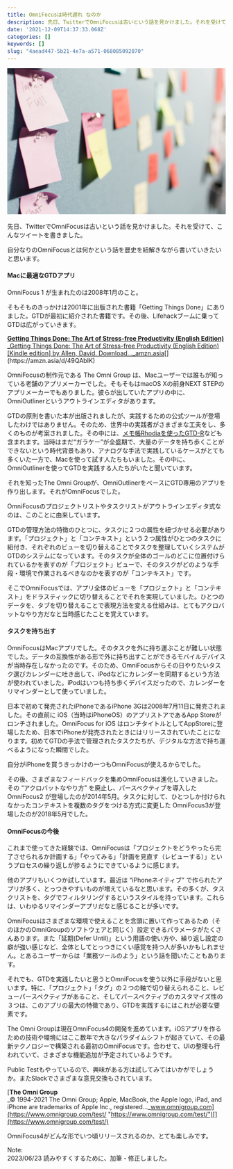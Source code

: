 ```yaml
---
title: OmniFocusは時代遅れ なのか
description: 先日、TwitterでOmniFocusは古いという話を見かけました。それを受けて、こんなツイートを書きました。
date: '2021-12-09T14:37:33.068Z'
categories: []
keywords: []
slug: "4aead447-5b21-4e7a-a571-068085092070"
---
```

![](0__ZX0ivPZ0lkWPqqwQ.jpg)

先日、TwitterでOmniFocusは古いという話を見かけました。それを受けて、こんなツイートを書きました。

自分なりのOmniFocusとは何かという話を歴史を紐解きながら書いていきたいと思います。

#### Macに最適なGTDアプリ

OmniFocus 1 が生まれたのは2008年1月のこと。

そもそものきっかけは2001年に出版された書籍「Getting Things Done」にありました。GTDが最初に紹介された書籍です。その後、Lifehackブームに乗ってGTDは広がっていきます。

[**Getting Things Done: The Art of Stress-free Productivity (English Edition)**  
_Getting Things Done: The Art of Stress-free Productivity (English Edition) \[Kindle edition\] by Allen, David. Download…_amzn.asia](https://amzn.asia/d/49QAbIK "https://amzn.asia/d/49QAbIK")[](https://amzn.asia/d/49QAbIK)

OmniFocusの制作元である The Omni Group は、Macユーザーでは誰もが知っている老舗のアプリメーカーでした。そもそもはmacOS Xの前身NEXT STEPのアプリメーカーでもありました。彼らが出していたアプリの中に、OmniOutlinerというアウトラインエディタがあります。

GTDの原則を書いた本が出版されましたが、実践するための公式ツールが登場したわけではありません。そのため、世界中の実践者がさまざまな工夫をし、多くのものが考案されました。その中には、[メモ帳Rhodiaを使ったGTD-R](https://gihyo.jp/lifestyle/serial/01/gtd/0006)なども含まれます。当時はまだ“ガラケー”が全盛期で、大量のデータを持ち歩くことができないという時代背景もあり、アナログな手法で実践しているケースがとても多くいた一方で、Macを使って試す人たちもいました。その中に、OmniOutlinerを使ってGTDを実践する人たちがいたと聞いています。

それを知ったThe Omni Groupが、OmniOutlinerをベースにGTD専用のアプリを作り出します。それがOmniFocusでした。

OmniFocusのプロジェクトリストやタスクリストがアウトラインエディタ式なのは、このことに由来しています。

GTDの管理方法の特徴のひとつに、タスクに２つの属性を紐づかせる必要があります。「プロジェクト」と「コンテキスト」という２つ属性がひとつのタスクに紐付き、それぞれのビューを切り替えることでタスクを整理していくシステムがGTDのシステムになっています。そのタスクが全体のゴールのどこに位置付けられているかを表すのが「プロジェクト」ビューで、そのタスクがどのような手段・環境で作業されるべきなのかを表すのが「コンテキスト」です。

そこでOmniFocusでは、アプリ全体のビューを「プロジェクト」と「コンテキスト」をドラスティックに切り替えることでそれを実現していました。ひとつのデータを、タブを切り替えることで表現方法を変える仕組みは、とてもアクロバットなやり方だなと当時感じたことを覚えています。

#### タスクを持ち出す

OmniFocusはMacアプリでした。そのタスクを外に持ち運ぶことが難しい状態でした。データの互換性がある形で外に持ち出すことができるモバイルデバイスが当時存在しなかったのです。そのため、OmniFocusからその日やりたいタスク選びカレンダーに吐き出して、iPodなどにカレンダーを同期するという方法が使われていました。iPodはいつも持ち歩くデバイスだったので、カレンダーをリマインダーとして使っていました。

日本で初めて発売されたiPhoneであるiPhone 3Gは2008年7月11日に発売されました。その直前に iOS（当時はiPhoneOS）のアプリストアであるApp Storeがロンチされました。OmniFocus for iOS はロンチタイトルとしてAppStoreに登場したため、日本でiPhoneが発売されたときにはリリースされていたことになります。初めてGTDの手法で管理されたタスクたちが、デジタルな方法で持ち運べるようになった瞬間でした。

自分がiPhoneを買うきっかけの一つもOmniFocusが使えるからでした。

その後、さまざまなフィードバックを集めOmniFocusは進化していきました。その “アクロバットなやり方” を廃止し、パースペクティブを導入した OmniFocus2 が登場したのが2014年5月。タスクに対して、ひとつしか付けられなかったコンテキストを複数のタグをつける方式に変更した OmniFocus3が登場したのが2018年5月でした。

#### OmniFocusの今後

これまで使ってきた経験では、OmniFocusは「プロジェクトをどうやったら完了させられるか計画する」「やってみる」「計画を見直す（レビューする）」というプロセスの繰り返しが捗るようにできているように感じます。

他のアプリもいくつか試しています。最近は “iPhoneネイティブ” で作られたアプリが多く、とっつきやすいものが増えているなと思います。その多くが、タスクリストを、タグでフィルタリングするというスタイルを持っています。これらは、いわゆるリマインダーアプリだなと感じることが多いです。

OmniFocusはさまざまな環境で使えることを念頭に置いて作ってあるため（そのほかのOmniGroupのソフトウェアと同じく）設定できるパラメータがたくさんあります。また「延期(Defer Until)」という用語の使い方や、繰り返し設定の癖が強い感じなど、全体としてとっつきにくい感覚を持つ人が多いかもしれません。とあるユーザーからは「業務ツールのよう」という話を聞いたこともあります。

それでも、GTDを実践したいと思うとOmniFocusを使う以外に手段がないと思います。特に、「プロジェクト」「タグ」の２つの軸で切り替えられること、レビューパースペクティブがあること、そしてパースペクティブのカスタマイズ性の３つは、このアプリの最大の特徴であり、GTDを実践するにはこれが必要な要素です。

The Omni Groupは現在OmniFocus4の開発を進めています。iOSアプリを作るための技術や環境にはここ数年で大きなパラダイムシフトが起きていて、その最新テクノロジーで構築される最初のOmniFocusです。合わせて、UIの整理も行われていて、さまざまな機能追加が予定されているようです。

Public Testもやっているので、興味がある方は試してみてはいかがでしょうか。またSlackでさまざまな意見交換もされています。

[**The Omni Group**  
_© 1994-2021 The Omni Group; Apple, MacBook, the Apple logo, iPad, and iPhone are trademarks of Apple Inc., registered…_www.omnigroup.com](https://www.omnigroup.com/test/ "https://www.omnigroup.com/test/")[](https://www.omnigroup.com/test/)

OmniFocus4がどんな形でいつ頃リリースされるのか、とても楽しみです。

Note:  
2023/06/23 読みやすくするために、加筆・修正しました。